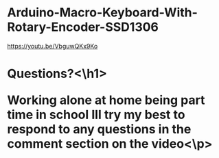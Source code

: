 # Arduino-Macro-Keyboard-With-Rotary-Encoder-SSD1306
https://youtu.be/VbguwQKx9Ko

<h1>Questions?<\h1>
<p>Working alone at home being part time in school Ill try my best to respond to any questions in the comment section on the video<\p>
